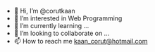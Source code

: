 - 👋 Hi, I’m @corutkaan 
- 👀 I’m interested in Web Programming
- 🌱 I’m currently learning ...
- 💞️ I’m looking to collaborate on ...
- 📫 How to reach me kaan_corut@hotmail.com

<!---
corutkaan/corutkaan is a ✨ special ✨ repository because its `README.md` (this file) appears on your GitHub profile.
You can click the Preview link to take a look at your changes.
--->
